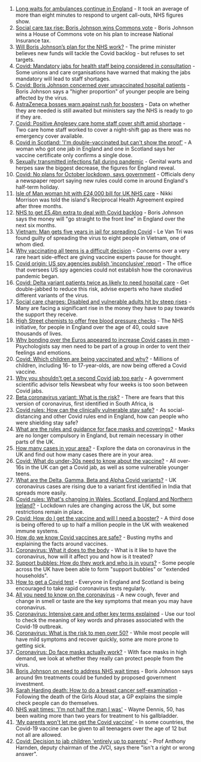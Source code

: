 1. [Long waits for ambulances continue in England](https://www.bbc.co.uk/news/health-58499857?at_medium=RSS&at_campaign=KARANGA) - It took an average of more than eight minutes to respond to urgent call-outs, NHS figures show.
2. [Social care tax rise: Boris Johnson wins Commons vote](https://www.bbc.co.uk/news/uk-politics-58492169?at_medium=RSS&at_campaign=KARANGA) - Boris Johnson wins a House of Commons vote on his plan to increase National Insurance tax.
3. [Will Boris Johnson’s plan for the NHS work?](https://www.bbc.co.uk/news/health-58480863?at_medium=RSS&at_campaign=KARANGA) - The prime minister believes new funds will tackle the Covid backlog - but refuses to set targets.
4. [Covid: Mandatory jabs for health staff being considered in consultation](https://www.bbc.co.uk/news/uk-58496967?at_medium=RSS&at_campaign=KARANGA) - Some unions and care organisations have warned that making the jabs mandatory will lead to staff shortages.
5. [Covid: Boris Johnson concerned over unvaccinated hospital patients](https://www.bbc.co.uk/news/uk-58494842?at_medium=RSS&at_campaign=KARANGA) - Boris Johnson says a "higher proportion" of younger people are being affected by the virus.
6. [AstraZeneca bosses warn against rush for boosters](https://www.bbc.co.uk/news/health-58486526?at_medium=RSS&at_campaign=KARANGA) - Data on whether they are needed is still awaited but ministers say the NHS is ready to go if they are.
7. [Covid: Positive Anglesey care home staff cover shift amid shortage](https://www.bbc.co.uk/news/uk-wales-58487173?at_medium=RSS&at_campaign=KARANGA) - Two care home staff worked to cover a night-shift gap as there was no emergency cover available.
8. [Covid in Scotland: 'I'm double-vaccinated but can't show the proof'](https://www.bbc.co.uk/news/uk-scotland-58475922?at_medium=RSS&at_campaign=KARANGA) - A woman who got one jab in England and one in Scotland says her vaccine certificate only confirms a single dose.
9. [Sexually transmitted infections fall during pandemic](https://www.bbc.co.uk/news/health-58474438?at_medium=RSS&at_campaign=KARANGA) - Genital warts and herpes saw the biggest decrease, the figures for England reveal.
10. [Covid: No plans for October lockdown, says government](https://www.bbc.co.uk/news/uk-58474536?at_medium=RSS&at_campaign=KARANGA) - Officials deny a newspaper report saying new rules could come in around England's half-term holiday.
11. [Isle of Man woman hit with £24,000 bill for UK NHS care](https://www.bbc.co.uk/news/world-europe-isle-of-man-58462421?at_medium=RSS&at_campaign=KARANGA) - Nikki Morrison was told the island's Reciprocal Health Agreement expired after three months.
12. [NHS to get £5.4bn extra to deal with Covid backlog](https://www.bbc.co.uk/news/uk-politics-58463493?at_medium=RSS&at_campaign=KARANGA) - Boris Johnson says the money will "go straight to the front line" in England over the next six months.
13. [Vietnam: Man gets five years in jail for spreading Covid](https://www.bbc.co.uk/news/world-asia-58405216?at_medium=RSS&at_campaign=KARANGA) - Le Van Tri was found guilty of spreading the virus to eight people in Vietnam, one of whom died.
14. [Why vaccinating all teens is a difficult decision](https://www.bbc.co.uk/news/health-58423152?at_medium=RSS&at_campaign=KARANGA) - Concerns over a very rare heart side-effect are giving vaccine experts pause for thought.
15. [Covid origin: US spy agencies publish 'inconclusive' report](https://www.bbc.co.uk/news/world-us-canada-58361211?at_medium=RSS&at_campaign=KARANGA) - The office that oversees US spy agencies could not establish how the coronavirus pandemic began.
16. [Covid: Delta variant patients twice as likely to need hospital care](https://www.bbc.co.uk/news/health-58354342?at_medium=RSS&at_campaign=KARANGA) - Get double-jabbed to reduce this risk, advise experts who have studied different variants of the virus.
17. [Social care charges: Disabled and vulnerable adults hit by steep rises](https://www.bbc.co.uk/news/uk-58259678?at_medium=RSS&at_campaign=KARANGA) - Many are facing a significant rise in the money they have to pay towards the support they receive.
18. [High Street chemists to offer free blood pressure checks](https://www.bbc.co.uk/news/health-58315015?at_medium=RSS&at_campaign=KARANGA) - The NHS initiative, for people in England over the age of 40, could save thousands of lives.
19. [Why bonding over the Euros appeared to increase Covid cases in men](https://www.bbc.co.uk/news/health-58015593?at_medium=RSS&at_campaign=KARANGA) - Psychologists say men need to be part of a group in order to vent their feelings and emotions.
20. [Covid: Which children are being vaccinated and why?](https://www.bbc.co.uk/news/health-57888429?at_medium=RSS&at_campaign=KARANGA) - Millions of children, including 16- to 17-year-olds, are now being offered a Covid vaccine.
21. [Why you shouldn't get a second Covid jab too early](https://www.bbc.co.uk/news/newsbeat-57682233?at_medium=RSS&at_campaign=KARANGA) - A government scientific advisor tells Newsbeat why four weeks is too soon between Covid jabs.
22. [Beta coronavirus variant: What is the risk?](https://www.bbc.co.uk/news/health-55534727?at_medium=RSS&at_campaign=KARANGA) - There are fears that this version of coronavirus, first identified in South Africa, is
23. [Covid rules: How can the clinically vulnerable stay safe?](https://www.bbc.co.uk/news/health-51997151?at_medium=RSS&at_campaign=KARANGA) - As social-distancing and other Covid rules end in England, how can people who were shielding stay safe?
24. [What are the rules and guidance for face masks and coverings?](https://www.bbc.co.uk/news/health-51205344?at_medium=RSS&at_campaign=KARANGA) - Masks are no longer compulsory in England, but remain necessary in other parts of the UK.
25. [How many cases in your area?](https://www.bbc.co.uk/news/uk-51768274?at_medium=RSS&at_campaign=KARANGA) - Explore the data on coronavirus in the UK and find out how many cases there are in your area.
26. [Covid: What do under-30s need to know about the vaccine?](https://www.bbc.co.uk/news/health-57273875?at_medium=RSS&at_campaign=KARANGA) - All over-16s in the UK can get a Covid jab, as well as some vulnerable younger teens.
27. [What are the Delta, Gamma, Beta and Alpha Covid variants?](https://www.bbc.co.uk/news/health-55659820?at_medium=RSS&at_campaign=KARANGA) - UK coronavirus cases are rising due to a variant first identified in India that spreads more easily.
28. [Covid rules: What's changing in Wales, Scotland, England and Northern Ireland?](https://www.bbc.co.uk/news/explainers-52530518?at_medium=RSS&at_campaign=KARANGA) - Lockdown rules are changing across the UK, but some restrictions remain in place.
29. [Covid: How do I get the vaccine and will I need a booster?](https://www.bbc.co.uk/news/health-55045639?at_medium=RSS&at_campaign=KARANGA) - A third dose is being offered to up to half a million people in the UK with weakened immune systems.
30. [How do we know Covid vaccines are safe?](https://www.bbc.co.uk/news/health-55056016?at_medium=RSS&at_campaign=KARANGA) - Busting myths and explaining the facts around vaccines.
31. [Coronavirus: What it does to the body](https://www.bbc.co.uk/news/health-51214864?at_medium=RSS&at_campaign=KARANGA) - What is it like to have the coronavirus, how will it affect you and how is it treated?
32. [Support bubbles: How do they work and who is in yours?](https://www.bbc.co.uk/news/health-52637354?at_medium=RSS&at_campaign=KARANGA) - Some people across the UK have been able to form "support bubbles" or "extended households".
33. [How to get a Covid test](https://www.bbc.co.uk/news/health-51943612?at_medium=RSS&at_campaign=KARANGA) - Everyone in England and Scotland is being encouraged to take rapid coronavirus tests regularly.
34. [All you need to know on the coronavirus](https://www.bbc.co.uk/news/health-51048366?at_medium=RSS&at_campaign=KARANGA) - A new cough, fever and change in smell or taste are the key symptoms that mean you may have coronavirus.
35. [Coronavirus: Intensive care and other key terms explained](https://www.bbc.co.uk/news/health-52182658?at_medium=RSS&at_campaign=KARANGA) - Use our tool to check the meaning of key words and phrases associated with the Covid-19 outbreak.
36. [Coronavirus: What is the risk to men over 50?](https://www.bbc.co.uk/news/health-52197594?at_medium=RSS&at_campaign=KARANGA) - While most people will have mild symptoms and recover quickly, some are more prone to getting sick.
37. [Coronavirus: Do face masks actually work?](https://www.bbc.co.uk/news/health-51881555?at_medium=RSS&at_campaign=KARANGA) - With face masks in high demand, we look at whether they really can protect people from the virus.
38. [Boris Johnson on need to address NHS wait times](https://www.bbc.co.uk/news/health-58495263?at_medium=RSS&at_campaign=KARANGA) - Boris Johnson says around 9m treatments could be funded by proposed government investment.
39. [Sarah Harding death: How to do a breast cancer self-examination](https://www.bbc.co.uk/news/health-58460257?at_medium=RSS&at_campaign=KARANGA) - Following the death of the Girls Aloud star, a GP explains the simple check people can do themselves.
40. [NHS wait times: 'I’m not half the man I was'](https://www.bbc.co.uk/news/health-58424718?at_medium=RSS&at_campaign=KARANGA) - Wayne Dennis, 50, has been waiting more than two years for treatment to his gallbladder.
41. ['My parents won't let me get the Covid vaccine'](https://www.bbc.co.uk/news/health-58437672?at_medium=RSS&at_campaign=KARANGA) - In some countries, the Covid-19 vaccine can be given to all teenagers over the age of 12 but not all are allowed.
42. [Covid: Decision to jab children 'entirely up to parents'](https://www.bbc.co.uk/news/health-58446880?at_medium=RSS&at_campaign=KARANGA) - Prof Anthony Harnden, deputy chairman of the JVCI, says there "isn't a right or wrong answer".
